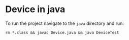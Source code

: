 # Device in java

To run the project navigate to the `java` directory and run:

```
rm *.class && javac Device.java && java DeviceTest
```

